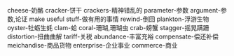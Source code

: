 cheese-奶酪
cracker-饼干
crackers-精神错乱的
parameter-参数
argument-参数,论证
make useful stuff-做有用的事情
rewind-倒回
plankton-浮游生物
oyster-牡蛎生蚝
clam-蛤
coral-珊瑚,珊瑚虫
crab-螃蟹
stagger-摇晃蹒跚
distortion-扭曲曲解
tariff-关税
abundance-丰富充裕
compensate-偿还补偿
meichandise-商品货物
enterprise-企业事业
commerce-商业
<br>
<br>